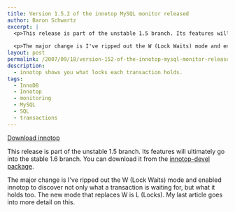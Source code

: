 ```yaml
---
title: Version 1.5.2 of the innotop MySQL monitor released
author: Baron Schwartz
excerpt: |
  <p>This release is part of the unstable 1.5 branch. Its features will ultimately go into the stable 1.6 branch. You can download it from the <a href="http://sourceforge.net/project/showfiles.php?group_id=186074">innotop-devel package</a>.</p>
  
  <p>The major change is I've ripped out the W (Lock Waits) mode and enabled innotop to discover not only what a transaction is waiting for, but what it holds too.  The new mode that replaces W is L (Locks).  My last article goes into more detail on this.</p>
layout: post
permalink: /2007/09/18/version-152-of-the-innotop-mysql-monitor-released/
description:
  - innotop shows you what locks each transaction holds.
tags:
  - InnoDB
  - Innotop
  - monitoring
  - MySQL
  - SQL
  - transactions
---
```

<p class="download">
  <a href="http://code.google.com/p/innotop">Download innotop</a>
</p>

This release is part of the unstable 1.5 branch. Its features will ultimately go into the stable 1.6 branch. You can download it from the [innotop-devel package][1].

The major change is I've ripped out the W (Lock Waits) mode and enabled innotop to discover not only what a transaction is waiting for, but what it holds too. The new mode that replaces W is L (Locks). My last article goes into more detail on this.

 [1]: http://code.google.com/p/innotop
